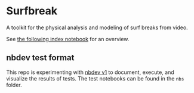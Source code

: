 # Surfbreak
A toolkit for the physical analysis and modeling of surf breaks from video.

See [the following index notebook](nbs/index.ipynb) for an overview. 

## nbdev test format
This repo is experimenting with [nbdev v1](https://nbdev1.fast.ai/) to document, execute, and visualize the results of tests. The test notebooks can be found in the `nbs` folder.
